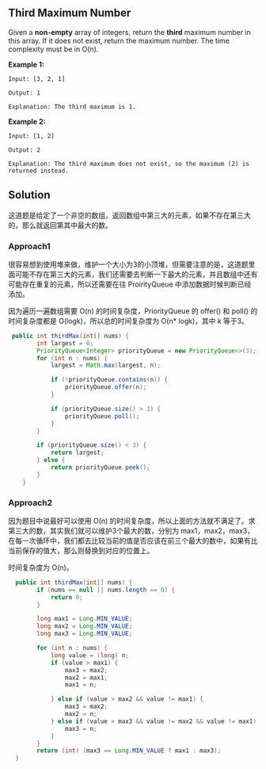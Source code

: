 ## Third Maximum Number

Given a **non-empty** array of integers, return the **third** maximum number in this array. If it does not exist, return the maximum number. The time complexity must be in O(n).

**Example 1:**

```
Input: [3, 2, 1]

Output: 1

Explanation: The third maximum is 1.
```



**Example 2:**

```
Input: [1, 2]

Output: 2

Explanation: The third maximum does not exist, so the maximum (2) is returned instead.
```

## Solution

这道题是给定了一个非空的数组，返回数组中第三大的元素，如果不存在第三大的，那么就返回第其中最大的数。

### Approach1

很容易想到使用堆来做，维护一个大小为3的小顶堆，但需要注意的是，这道题里面可能不存在第三大的元素，我们还需要去判断一下最大的元素，并且数组中还有可能存在重复的元素，所以还需要在往 ProirityQueue 中添加数据时候判断已经添加。

因为遍历一遍数组需要 O(n) 的时间复杂度，PriorityQueue 的 offer() 和 poll() 的时间复杂度都是 O(logk)，所以总的时间复杂度为 O(n* logk)，其中 k 等于3。

```java
 public int thirdMax(int[] nums) {
        int largest = 0;
        PriorityQueue<Integer> priorityQueue = new PriorityQueue<>(3);
        for (int n : nums) {
            largest = Math.max(largest, n);

            if (!priorityQueue.contains(n)) {
                priorityQueue.offer(n);
            }

            if (priorityQueue.size() > 3) {
                priorityQueue.poll();
            }
        }

        if (priorityQueue.size() < 3) {
            return largest;
        } else {
            return priorityQueue.peek();
        }
    }
```

### Approach2

因为题目中说最好可以使用 O(n) 的时间复杂度，所以上面的方法就不满足了。求第三大的数，其实我们就可以维护3个最大的数，分别为 max1，max2，max3，在每一次循环中，我们都去比较当前的值是否应该在前三个最大的数中，如果有比当前保存的值大，那么则替换到对应的位置上。

时间复杂度为 O(n)。

```java
  public int thirdMax(int[] nums) {
        if (nums == null || nums.length == 0) {
            return 0;
        }

        long max1 = Long.MIN_VALUE;
        long max2 = Long.MIN_VALUE;
        long max3 = Long.MIN_VALUE;

        for (int n : nums) {
            long value = (long) n;
            if (value > max1) {
                max3 = max2;
                max2 = max1;
                max1 = n;

            } else if (value > max2 && value != max1) {
                max3 = max2;
                max2 = n;
            } else if (value > max3 && value != max2 && value != max1) {
                max3 = n;
            }
        }
        return (int) (max3 == Long.MIN_VALUE ? max1 : max3);
  }
```



